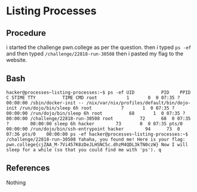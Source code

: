 # Listing Processes

## Procedure
i started the challenge pwn.college
as per the question.
then i typed `ps -ef`
and then typed `/challenge/22818-run-30508`
then i pasted my flag to the website.

## Bash
`hacker@processes~listing-processes:~$ ps -ef
UID          PID    PPID  C STIME TTY          TIME CMD
root           1       0  0 07:35 ?        00:00:00 /sbin/docker-init -- /nix/var/nix/profiles/default/bin/dojo-init /run/dojo/bin/sleep 6h
root           7       1  0 07:35 ?        00:00:00 /run/dojo/bin/sleep 6h
root          68       1  0 07:35 ?        00:00:00 /challenge/22818-run-30508
root          72      68  0 07:35 ?        00:00:00 sleep 6h
hacker        73       0  0 07:35 pts/0    00:00:00 /run/dojo/bin/ssh-entrypoint
hacker        94      73  0 07:36 pts/0    00:00:00 ps -ef
hacker@processes~listing-processes:~$ /challenge/22818-run-30508
Yahaha, you found me! Here is your flag:
pwn.college{cjZAA_M-7Vi457K8zDeJLHSNC5c.dhzM4QDL3kTN0czW}
Now I will sleep for a while (so that you could find me with 'ps').
q`

## References
Nothing
